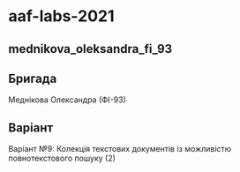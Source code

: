 # aaf-labs-2021
## mednikova_oleksandra_fi_93

## Бригада

Меднікова Олександра (ФІ-93)

## Варіант

Варіант №9: Колекція текстових документів із можливістю повнотекстового пошуку (2)
